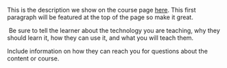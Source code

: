 This is the description we show on the course page [here](https://lab.github.com/antonpodolsky/data-tools-onboarding). This first paragraph will be featured at the top of the page so make it great.
​

​
Be sure to tell the learner about the technology you are teaching, why they should learn it, how they can use it, and what you will teach them.
​


Include information on how they can reach you for questions about the content or course. 